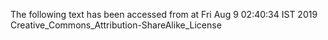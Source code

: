 The following text has been accessed from at Fri Aug 9 02:40:34 IST 2019
Creative_Commons_Attribution-ShareAlike_License
